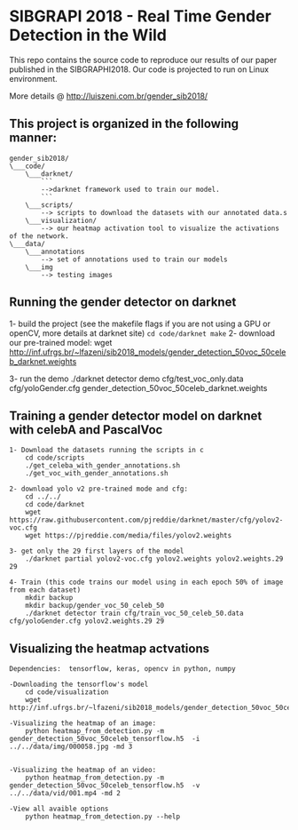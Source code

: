 # SIBGRAPI 2018 -  Real Time Gender Detection in the Wild #
This repo contains the source code to reproduce our results of our paper published in the SIBGRAPHI2018. Our code is projected to run on Linux environment.

More details @  http://luiszeni.com.br/gender_sib2018/

## This project is organized in the following manner:

	gender_sib2018/
	\___code/
		\___darknet/
			```
			-->darknet framework used to train our model.
			```
		\___scripts/
			--> scripts to download the datasets with our annotated data.s
		\___visualization/
			--> our heatmap activation tool to visualize the activations of the network.
	\___data/
		\___annotations
			--> set of annotations used to train our models
		\___img
			--> testing images

## Running the gender detector on darknet
	
1- build the project (see the makefile flags if you are not using a GPU or openCV, more details at darknet site)
	```
	cd code/darknet
	make
	```
2- download our pre-trained model:
	wget http://inf.ufrgs.br/~lfazeni/sib2018_models/gender_detection_50voc_50celeb_darknet.weights

3- run the demo
	./darknet detector demo cfg/test_voc_only.data cfg/yoloGender.cfg gender_detection_50voc_50celeb_darknet.weights

## Training a gender detector model on darknet with celebA and PascalVoc
	1- Download the datasets running the scripts in c
		cd code/scripts
		./get_celeba_with_gender_annotations.sh
		./get_voc_with_gender_annotations.sh

	2- download yolo v2 pre-trained mode and cfg:
		cd ../../
		cd code/darknet
		wget https://raw.githubusercontent.com/pjreddie/darknet/master/cfg/yolov2-voc.cfg
		wget https://pjreddie.com/media/files/yolov2.weights

	3- get only the 29 first layers of the model
		./darknet partial yolov2-voc.cfg yolov2.weights yolov2.weights.29 29

	4- Train (this code trains our model using in each epoch 50% of image from each dataset)
		mkdir backup
		mkdir backup/gender_voc_50_celeb_50
		./darknet detector train cfg/train_voc_50_celeb_50.data cfg/yoloGender.cfg yolov2.weights.29 29


## Visualizing the heatmap actvations
	Dependencies:  tensorflow, keras, opencv in python, numpy

	-Downloading the tensorflow's model 
		cd code/visualization
		wget http://inf.ufrgs.br/~lfazeni/sib2018_models/gender_detection_50voc_50celeb_darknet.weights
	
	-Visualizing the heatmap of an image:
		python heatmap_from_detection.py -m gender_detection_50voc_50celeb_tensorflow.h5  -i ../../data/img/000058.jpg -md 3

	
	-Visualizing the heatmap of an video:
		python heatmap_from_detection.py -m gender_detection_50voc_50celeb_tensorflow.h5  -v ../../data/vid/001.mp4 -md 2

	-View all avaible options
		python heatmap_from_detection.py --help


